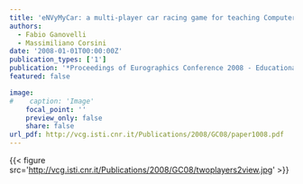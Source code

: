 ```yaml
---
title: 'eNVyMyCar: a multi-player car racing game for teaching Computer Graphics'
authors:
  - Fabio Ganovelli
  - Massimiliano Corsini
date: '2008-01-01T00:00:00Z'
publication_types: ['1']
publication: '*Proceedings of Eurographics Conference 2008 - Educational Papers*'
featured: false

image:
#    caption: 'Image'
    focal_point: ''
    preview_only: false
    share: false
url_pdf: http://vcg.isti.cnr.it/Publications/2008/GC08/paper1008.pdf
---
```

{{< figure src='http://vcg.isti.cnr.it/Publications/2008/GC08/twoplayers2view.jpg' >}}
